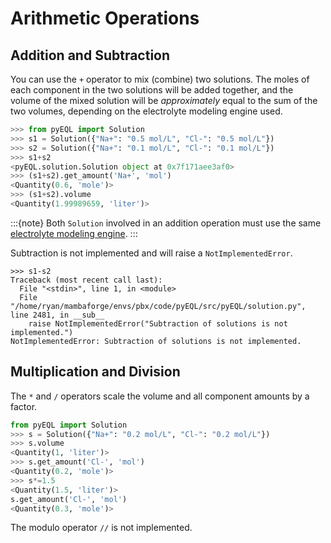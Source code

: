 # Arithmetic Operations

## Addition and Subtraction

You can use the `+` operator to mix (combine) two solutions. The moles of each component
in the two solutions will be added together, and the volume of the mixed solution will
be _approximately_ equal to the sum of the two volumes, depending on the electrolyte
modeling engine used.

```python
>>> from pyEQL import Solution
>>> s1 = Solution({"Na+": "0.5 mol/L", "Cl-": "0.5 mol/L"})
>>> s2 = Solution({"Na+": "0.1 mol/L", "Cl-": "0.1 mol/L"})
>>> s1+s2
<pyEQL.solution.Solution object at 0x7f171aee3af0>
>>> (s1+s2).get_amount('Na+', 'mol')
<Quantity(0.6, 'mole')>
>>> (s1+s2).volume
<Quantity(1.99989659, 'liter')>
```

:::{note}
Both `Solution` involved in an addition operation must use the same [electrolyte
modeling engine](engines.md).
:::

Subtraction is not implemented and will raise a `NotImplementedError`.

```
>>> s1-s2
Traceback (most recent call last):
  File "<stdin>", line 1, in <module>
  File "/home/ryan/mambaforge/envs/pbx/code/pyEQL/src/pyEQL/solution.py", line 2481, in __sub__
    raise NotImplementedError("Subtraction of solutions is not implemented.")
NotImplementedError: Subtraction of solutions is not implemented.
```

## Multiplication and Division

The `*` and `/` operators scale the volume and all component amounts by a factor.

```python
from pyEQL import Solution
>>> s = Solution({"Na+": "0.2 mol/L", "Cl-": "0.2 mol/L"})
>>> s.volume
<Quantity(1, 'liter')>
>>> s.get_amount('Cl-', 'mol')
<Quantity(0.2, 'mole')>
>>> s*=1.5
<Quantity(1.5, 'liter')>
s.get_amount('Cl-', 'mol')
<Quantity(0.3, 'mole')>
```

The modulo operator `//` is not implemented.
